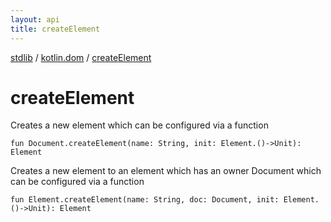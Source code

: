 ```yaml
---
layout: api
title: createElement
---
```

[stdlib](../index.md) / [kotlin.dom](index.md) / [createElement](createElement.md)

# createElement
Creates a new element which can be configured via a function
```
fun Document.createElement(name: String, init: Element.()->Unit): Element
```
Creates a new element to an element which has an owner Document which can be configured via a function
```
fun Element.createElement(name: String, doc: Document, init: Element.()->Unit): Element
```
